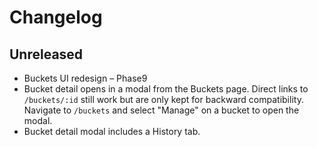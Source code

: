 # Changelog

## Unreleased
- Buckets UI redesign – Phase9
- Bucket detail opens in a modal from the Buckets page.
  Direct links to `/buckets/:id` still work but are only kept
  for backward compatibility. Navigate to `/buckets` and select
  "Manage" on a bucket to open the modal.
- Bucket detail modal includes a History tab.

